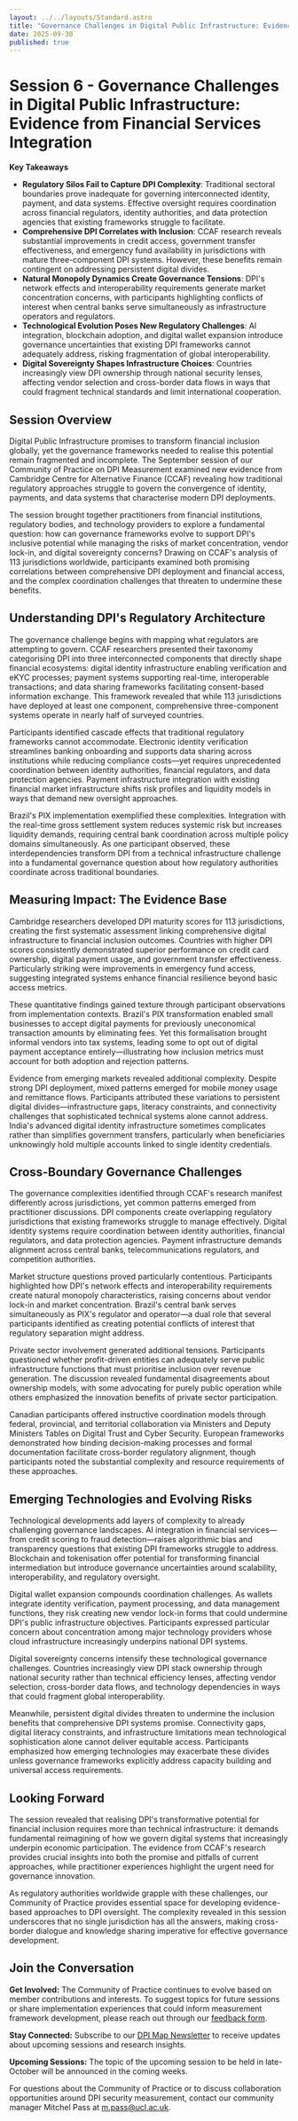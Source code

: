```yaml
---
layout: ../../layouts/Standard.astro
title: "Governance Challenges in Digital Public Infrastructure: Evidence from Financial Services Integration"
date: 2025-09-30
published: true
---
```


# Session 6 - Governance Challenges in Digital Public Infrastructure: Evidence from Financial Services Integration

**Key Takeaways**

- **Regulatory Silos Fail to Capture DPI Complexity**: Traditional sectoral boundaries prove inadequate for governing interconnected identity, payment, and data systems. Effective oversight requires coordination across financial regulators, identity authorities, and data protection agencies that existing frameworks struggle to facilitate.  
- **Comprehensive DPI Correlates with Inclusion**: CCAF research reveals substantial improvements in credit access, government transfer effectiveness, and emergency fund availability in jurisdictions with mature three-component DPI systems. However, these benefits remain contingent on addressing persistent digital divides.
- **Natural Monopoly Dynamics Create Governance Tensions**: DPI's network effects and interoperability requirements generate market concentration concerns, with participants highlighting conflicts of interest when central banks serve simultaneously as infrastructure operators and regulators.
- **Technological Evolution Poses New Regulatory Challenges**: AI integration, blockchain adoption, and digital wallet expansion introduce governance uncertainties that existing DPI frameworks cannot adequately address, risking fragmentation of global interoperability.
- **Digital Sovereignty Shapes Infrastructure Choices**: Countries increasingly view DPI ownership through national security lenses, affecting vendor selection and cross-border data flows in ways that could fragment technical standards and limit international cooperation.

## Session Overview
Digital Public Infrastructure promises to transform financial inclusion globally, yet the governance frameworks needed to realise this potential remain fragmented and incomplete. The September session of our Community of Practice on DPI Measurement examined new evidence from Cambridge Centre for Alternative Finance (CCAF) revealing how traditional regulatory approaches struggle to govern the convergence of identity, payments, and data systems that characterise modern DPI deployments.

The session brought together practitioners from financial institutions, regulatory bodies, and technology providers to explore a fundamental question: how can governance frameworks evolve to support DPI's inclusive potential while managing the risks of market concentration, vendor lock-in, and digital sovereignty concerns? Drawing on CCAF's analysis of 113 jurisdictions worldwide, participants examined both promising correlations between comprehensive DPI deployment and financial access, and the complex coordination challenges that threaten to undermine these benefits.

## Understanding DPI's Regulatory Architecture
The governance challenge begins with mapping what regulators are attempting to govern. CCAF researchers presented their taxonomy categorising DPI into three interconnected components that directly shape financial ecosystems: digital identity infrastructure enabling verification and eKYC processes; payment systems supporting real-time, interoperable transactions; and data sharing frameworks facilitating consent-based information exchange. This framework revealed that while 113 jurisdictions have deployed at least one component, comprehensive three-component systems operate in nearly half of surveyed countries.

Participants identified cascade effects that traditional regulatory frameworks cannot accommodate. Electronic identity verification streamlines banking onboarding and supports data sharing across institutions while reducing compliance costs—yet requires unprecedented coordination between identity authorities, financial regulators, and data protection agencies. Payment infrastructure integration with existing financial market infrastructure shifts risk profiles and liquidity models in ways that demand new oversight approaches.

Brazil's PIX implementation exemplified these complexities. Integration with the real-time gross settlement system reduces systemic risk but increases liquidity demands, requiring central bank coordination across multiple policy domains simultaneously. As one participant observed, these interdependencies transform DPI from a technical infrastructure challenge into a fundamental governance question about how regulatory authorities coordinate across traditional boundaries.

## Measuring Impact: The Evidence Base
Cambridge researchers developed DPI maturity scores for 113 jurisdictions, creating the first systematic assessment linking comprehensive digital infrastructure to financial inclusion outcomes. Countries with higher DPI scores consistently demonstrated superior performance on credit card ownership, digital payment usage, and government transfer effectiveness. Particularly striking were improvements in emergency fund access, suggesting integrated systems enhance financial resilience beyond basic access metrics.

These quantitative findings gained texture through participant observations from implementation contexts. Brazil's PIX transformation enabled small businesses to accept digital payments for previously uneconomical transaction amounts by eliminating fees. Yet this formalisation brought informal vendors into tax systems, leading some to opt out of digital payment acceptance entirely—illustrating how inclusion metrics must account for both adoption and rejection patterns.

Evidence from emerging markets revealed additional complexity. Despite strong DPI deployment, mixed patterns emerged for mobile money usage and remittance flows. Participants attributed these variations to persistent digital divides—infrastructure gaps, literacy constraints, and connectivity challenges that sophisticated technical systems alone cannot address. India's advanced digital identity infrastructure sometimes complicates rather than simplifies government transfers, particularly when beneficiaries unknowingly hold multiple accounts linked to single identity credentials.

## Cross-Boundary Governance Challenges
The governance complexities identified through CCAF's research manifest differently across jurisdictions, yet common patterns emerged from practitioner discussions. DPI components create overlapping regulatory jurisdictions that existing frameworks struggle to manage effectively. Digital identity systems require coordination between identity authorities, financial regulators, and data protection agencies. Payment infrastructure demands alignment across central banks, telecommunications regulators, and competition authorities.

Market structure questions proved particularly contentious. Participants highlighted how DPI's network effects and interoperability requirements create natural monopoly characteristics, raising concerns about vendor lock-in and market concentration. Brazil's central bank serves simultaneously as PIX's regulator and operator—a dual role that several participants identified as creating potential conflicts of interest that regulatory separation might address.

Private sector involvement generated additional tensions. Participants questioned whether profit-driven entities can adequately serve public infrastructure functions that must prioritise inclusion over revenue generation. The discussion revealed fundamental disagreements about ownership models, with some advocating for purely public operation while others emphasized the innovation benefits of private sector participation.

Canadian participants offered instructive coordination models through federal, provincial, and territorial collaboration via Ministers and Deputy Ministers Tables on Digital Trust and Cyber Security. European frameworks demonstrated how binding decision-making processes and formal documentation facilitate cross-border regulatory alignment, though participants noted the substantial complexity and resource requirements of these approaches.

## Emerging Technologies and Evolving Risks
Technological developments add layers of complexity to already challenging governance landscapes. AI integration in financial services—from credit scoring to fraud detection—raises algorithmic bias and transparency questions that existing DPI frameworks struggle to address. Blockchain and tokenisation offer potential for transforming financial intermediation but introduce governance uncertainties around scalability, interoperability, and regulatory oversight.

Digital wallet expansion compounds coordination challenges. As wallets integrate identity verification, payment processing, and data management functions, they risk creating new vendor lock-in forms that could undermine DPI's public infrastructure objectives. Participants expressed particular concern about concentration among major technology providers whose cloud infrastructure increasingly underpins national DPI systems.

Digital sovereignty concerns intensify these technological governance challenges. Countries increasingly view DPI stack ownership through national security rather than technical efficiency lenses, affecting vendor selection, cross-border data flows, and technology dependencies in ways that could fragment global interoperability.

Meanwhile, persistent digital divides threaten to undermine the inclusion benefits that comprehensive DPI systems promise. Connectivity gaps, digital literacy constraints, and infrastructure limitations mean technological sophistication alone cannot deliver equitable access. Participants emphasized how emerging technologies may exacerbate these divides unless governance frameworks explicitly address capacity building and universal access requirements.

## Looking Forward
The session revealed that realising DPI's transformative potential for financial inclusion requires more than technical infrastructure: it demands fundamental reimagining of how we govern digital systems that increasingly underpin economic participation. The evidence from CCAF's research provides crucial insights into both the promise and pitfalls of current approaches, while practitioner experiences highlight the urgent need for governance innovation.

As regulatory authorities worldwide grapple with these challenges, our Community of Practice provides essential space for developing evidence-based approaches to DPI oversight. The complexity revealed in this session underscores that no single jurisdiction has all the answers, making cross-border dialogue and knowledge sharing imperative for effective governance development.

## Join the Conversation

**Get Involved:** The Community of Practice continues to evolve based on member contributions and interests. To suggest topics for future sessions or share implementation experiences that could inform measurement framework development, please reach out through our [feedback form](https://docs.google.com/forms/d/e/1FAIpQLSfSGSYL6lOwzNBqtwsiRYKQXnBGSx32IXeh9fPpWQjx2r0erg/viewform?usp=dialog).

**Stay Connected:** Subscribe to our [DPI Map Newsletter](https://docs.google.com/forms/d/e/1FAIpQLSef0ja9DQhV9uBpgSBILh0eNT152Y2nv_9DRGZNFqulZT09Eg/alreadyresponded) to receive updates about upcoming sessions and research insights. 

**Upcoming Sessions:** The topic of the upcoming session to be held in late-October will be announced in the coming weeks. 

For questions about the Community of Practice or to discuss collaboration opportunities around DPI security measurement, contact our community manager Mitchel Pass at [m.pass@ucl.ac.uk](mailto:m.pass@ucl.ac.uk).
